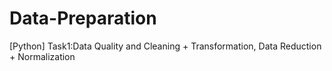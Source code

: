 # Data-Preparation
[Python] Task1:Data Quality and Cleaning +
Transformation, Data Reduction +
Normalization
